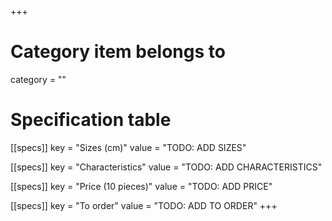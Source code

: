 +++
# Category item belongs to
category = ""

# Specification table
[[specs]]
key = "Sizes (cm)"
value = "TODO: ADD SIZES"

[[specs]]
key = "Characteristics"
value = "TODO: ADD CHARACTERISTICS"

[[specs]]
key = "Price (10 pieces)"
value = "TODO: ADD PRICE"

[[specs]]
key = "To order"
value = "TODO: ADD TO ORDER"
+++
